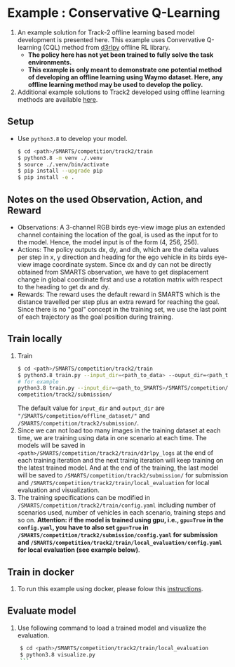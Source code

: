 # Example : Conservative Q-Learning
1. An example solution for Track-2 offline learning based model development is presented here. This example uses Convervative Q-learning (CQL) method from [d3rlpy](https://github.com/takuseno/d3rlpy) offline RL library.
    + **The policy here has not yet been trained to fully solve the task environments.**
    + **This example is only meant to demonstrate one potential method of developing an offline learning using Waymo dataset. Here, any offline learning method may be used to develop the policy.**
1. Additional example solutions to Track2 developed using offline learning methods are available [here](https://github.com/smarts-project/smarts-project.rl/tree/master/neurips2022).

## Setup
+ Use `python3.8` to develop your model.
    ```bash
    $ cd <path>/SMARTS/competition/track2/train
    $ python3.8 -m venv ./.venv
    $ source ./.venv/bin/activate
    $ pip install --upgrade pip
    $ pip install -e .
    ```

## Notes on the used Observation, Action, and Reward
+ Observations: A 3-channel RGB birds eye-view image plus an extended channel containing the location of the goal, is used as the input for to the model. Hence, the model input is of the form (4, 256, 256).
+ Actions: The policy outputs dx, dy, and dh, which are the delta values per step in x, y direction and heading for the ego vehicle in its birds eye-view image coordinate system. Since dx and dy can not be directly obtained from SMARTS observation, we have to get displacement change in global coordinate first and use a rotation matrix with respect to the heading to get dx and dy.
+ Rewards: The reward uses the default reward in SMARTS which is the distance travelled per step plus an extra reward for reaching the goal. Since there is no "goal" concept in the training set, we use the last point of each trajectory as the goal position during training. 

## Train locally
1. Train
    ```bash
    $ cd <path>/SMARTS/competition/track2/train
    $ python3.8 train.py --input_dir=<path_to_data> --ouput_dir=<path_to_saved_model>
    # for example
    python3.8 train.py --input_dir=<path_to_SMARTS>/SMARTS/competition/offline_dataset/ --output_dir=<path_to_SMARTS>/SMARTS/
    competition/track2/submission/
    ```
    The default value for `input_dir` and `output_dir` are `"/SMARTS/competition/offline_dataset/"` and `/SMARTS/competition/track2/submission/`.
 1. Since we can not load too many images in the training dataset at each time, we are training using data in one scenario at each time. The models will be saved in `<path>/SMARTS/competition/track2/train/d3rlpy_logs` at the end of each training iteration and the next trainig iteration will keep training on the latest trained model. And at the end of the training, the last model will be saved to `/SMARTS/competition/track2/submission/` for submission and `/SMARTS/competition/track2/train/local_evaluation` for local evaluation and visualization.
 1. The training specifications can be modified in `/SMARTS/competition/track2/train/config.yaml` including number of scenarios used, number of vehicles in each scenario, training steps and so on. 
 **Attention: if the model is trained using gpu, i.e., `gpu=True` in the `config.yaml`, you have to also set `gpu=True` in `/SMARTS/competition/track2/submission/config.yaml` for submission and `/SMARTS/competition/track2/train/local_evaluation/config.yaml` for local evaluation (see example below)**. 

## Train in docker
1. To run this example using docker, please folow this [instructions](https://github.com/huawei-noah/SMARTS/tree/comp-1/competition/track2#dockerfile-dockerhub-training-and-evaluation).

## Evaluate model 
1. Use following command to load a trained model and visualize the evaluation.
```bash
    $ cd <path>/SMARTS/competition/track2/train/local_evaluation
    $ python3.8 visualize.py
    ```